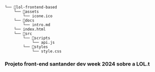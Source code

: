 ```
└── 📁lol-frontend-based
    └── 📁assets
        └── icone.ico
    └── 📁docs
        └── intro.md
    └── index.html
    └── 📁src
        └── 📁scripts
            └── api.js
        └── 📁styles
            └── style.css
```
### Projeto front-end santander dev week 2024 sobre a LOL.t